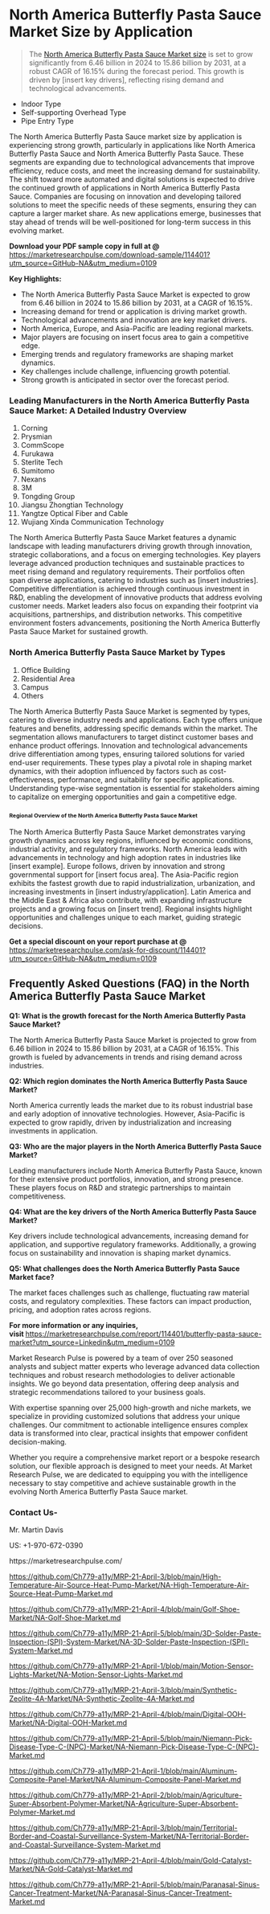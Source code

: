<h1>North America Butterfly Pasta Sauce Market&nbsp;Size by Application</h1><blockquote><p>The <a href="https://marketresearchpulse.com/download-sample/114401?utm_source=GitHub-NA&amp;utm_medium=0109">North America Butterfly Pasta Sauce Market size</a> is set to grow significantly from 6.46 billion in 2024 to 15.86 billion by 2031, at a robust CAGR of 16.15% during the forecast period. This growth is driven by [insert key drivers], reflecting rising demand and technological advancements.</p></blockquote><ul><li>Indoor Type<li> Self-supporting Overhead Type<li> Pipe Entry Type</li></ul><p>The North America Butterfly Pasta Sauce market size by application is experiencing strong growth, particularly in applications like North America Butterfly Pasta Sauce and North America Butterfly Pasta Sauce. These segments are expanding due to technological advancements that improve efficiency, reduce costs, and meet the increasing demand for sustainability. The shift toward more automated and digital solutions is expected to drive the continued growth of applications in North America Butterfly Pasta Sauce. Companies are focusing on innovation and developing tailored solutions to meet the specific needs of these segments, ensuring they can capture a larger market share. As new applications emerge, businesses that stay ahead of trends will be well-positioned for long-term success in this evolving market.</p><p><strong>Download your PDF sample copy in full at @ </strong><a href="https://marketresearchpulse.com/download-sample/114401?utm_source=GitHub-NA&amp;utm_medium=0109">https://marketresearchpulse.com/download-sample/114401?utm_source=GitHub-NA&amp;utm_medium=0109</a></p><p><strong>Key Highlights: </strong></p><ul><li>The North America Butterfly Pasta Sauce Market is expected to grow from 6.46 billion in 2024 to 15.86 billion by 2031, at a CAGR of 16.15%.</li><li>Increasing demand for trend or application is driving market growth.</li><li>Technological advancements and innovation are key market drivers.</li><li>North America, Europe, and Asia-Pacific are leading regional markets.</li><li>Major players are focusing on insert focus area to gain a competitive edge.</li><li>Emerging trends and regulatory frameworks are shaping market dynamics.</li><li>Key challenges include challenge, influencing growth potential.</li><li>Strong growth is anticipated in sector over the forecast period.</li></ul><h3>Leading Manufacturers in the North America Butterfly Pasta Sauce Market: A Detailed Industry Overview</h3><ol><li>Corning</li><li>Prysmian</li><li>CommScope</li><li>Furukawa</li><li>Sterlite Tech</li><li>Sumitomo</li><li>Nexans</li><li>3M</li><li>Tongding Group</li><li>Jiangsu Zhongtian Technology</li><li>Yangtze Optical Fiber and Cable</li><li>Wujiang Xinda Communication Technology</li></ol><div class="flex max-w-full flex-col flex-grow"><div class="min-h-8 text-message flex w-full flex-col items-end gap-2 whitespace-normal break-words [.text-message+&amp;]:mt-5" dir="auto" data-message-author-role="assistant" data-message-id="fd8432e4-4910-450d-b182-61b7bfb0a01f" data-message-model-slug="gpt-4o"><div class="flex w-full flex-col gap-1 empty:hidden first:pt-[3px]"><div class="markdown prose w-full break-words dark:prose-invert light"><p>The North America Butterfly Pasta Sauce Market features a dynamic landscape with leading manufacturers driving growth through innovation, strategic collaborations, and a focus on emerging technologies. Key players leverage advanced production techniques and sustainable practices to meet rising demand and regulatory requirements. Their portfolios often span diverse applications, catering to industries such as [insert industries]. Competitive differentiation is achieved through continuous investment in R&amp;D, enabling the development of innovative products that address evolving customer needs. Market leaders also focus on expanding their footprint via acquisitions, partnerships, and distribution networks. This competitive environment fosters advancements, positioning the North America Butterfly Pasta Sauce Market for sustained growth.</p></div></div></div></div><h3>North America Butterfly Pasta Sauce Market by Types</h3><ol><li>Office Building<li> Residential Area<li> Campus<li> Others</li></ol><div class="flex max-w-full flex-col flex-grow"><div class="min-h-8 text-message flex w-full flex-col items-end gap-2 whitespace-normal break-words [.text-message+&amp;]:mt-5" dir="auto" data-message-author-role="assistant" data-message-id="084470be-0bb7-4664-bddf-5156b4f41249" data-message-model-slug="gpt-4o-mini"><div class="flex w-full flex-col gap-1 empty:hidden first:pt-[3px]"><div class="markdown prose w-full break-words dark:prose-invert light"><p>The North America Butterfly Pasta Sauce Market is segmented by types, catering to diverse industry needs and applications. Each type offers unique features and benefits, addressing specific demands within the market. The segmentation allows manufacturers to target distinct customer bases and enhance product offerings. Innovation and technological advancements drive differentiation among types, ensuring tailored solutions for varied end-user requirements. These types play a pivotal role in shaping market dynamics, with their adoption influenced by factors such as cost-effectiveness, performance, and suitability for specific applications. Understanding type-wise segmentation is essential for stakeholders aiming to capitalize on emerging opportunities and gain a competitive edge.</p></div></div></div></div><h3><span style="font-size: 11px;">Regional Overview of the North America Butterfly Pasta Sauce Market</span></h3><div class="flex max-w-full flex-col flex-grow"><div class="min-h-8 text-message flex w-full flex-col items-end gap-2 whitespace-normal break-words [.text-message+&amp;]:mt-5" dir="auto" data-message-author-role="assistant" data-message-id="e9038762-ce64-4e30-91c9-9bd413514231" data-message-model-slug="gpt-4o-mini"><div class="flex w-full flex-col gap-1 empty:hidden first:pt-[3px]"><div class="markdown prose w-full break-words dark:prose-invert light"><p>The North America Butterfly Pasta Sauce Market demonstrates varying growth dynamics across key regions, influenced by economic conditions, industrial activity, and regulatory frameworks. North America leads with advancements in technology and high adoption rates in industries like [insert example]. Europe follows, driven by innovation and strong governmental support for [insert focus area]. The Asia-Pacific region exhibits the fastest growth due to rapid industrialization, urbanization, and increasing investments in [insert industry/application]. Latin America and the Middle East &amp; Africa also contribute, with expanding infrastructure projects and a growing focus on [insert trend]. Regional insights highlight opportunities and challenges unique to each market, guiding strategic decisions.</p></div></div></div></div><p><strong>Get a special discount on your report purchase at @ </strong><a href="https://marketresearchpulse.com/ask-for-discount/114401?utm_source=GitHub-NA&amp;utm_medium=0109">https://marketresearchpulse.com/ask-for-discount/114401?utm_source=GitHub-NA&amp;utm_medium=0109</a></p><h2>Frequently Asked Questions (FAQ) in the North America Butterfly Pasta Sauce Market</h2><p><strong>Q1: What is the growth forecast for the North America Butterfly Pasta Sauce Market?</strong></p><p>The North America Butterfly Pasta Sauce Market is projected to grow from 6.46 billion in 2024 to 15.86 billion by 2031, at a CAGR of 16.15%. This growth is fueled by advancements in trends and rising demand across industries.</p><p><strong>Q2: Which region dominates the North America Butterfly Pasta Sauce Market?</strong></p><p>North America currently leads the market due to its robust industrial base and early adoption of innovative technologies. However, Asia-Pacific is expected to grow rapidly, driven by industrialization and increasing investments in application.</p><p><strong>Q3: Who are the major players in the North America Butterfly Pasta Sauce Market?</strong></p><p>Leading manufacturers include North America Butterfly Pasta Sauce, known for their extensive product portfolios, innovation, and strong presence. These players focus on R&amp;D and strategic partnerships to maintain competitiveness.</p><p><strong>Q4: What are the key drivers of the North America Butterfly Pasta Sauce Market?</strong></p><p>Key drivers include technological advancements, increasing demand for application, and supportive regulatory frameworks. Additionally, a growing focus on sustainability and innovation is shaping market dynamics.</p><p><strong>Q5: What challenges does the North America Butterfly Pasta Sauce Market face?</strong></p><p>The market faces challenges such as challenge, fluctuating raw material costs, and regulatory complexities. These factors can impact production, pricing, and adoption rates across regions.</p><p><strong>For more information or any inquiries, visit&nbsp;</strong><a href="https://marketresearchpulse.com/report/114401/butterfly-pasta-sauce-market?utm_source=Linkedin&utm_medium=0109">https://marketresearchpulse.com/report/114401/butterfly-pasta-sauce-market?utm_source=Linkedin&utm_medium=0109</a></p><p>Market Research Pulse is powered by a team of over 250 seasoned analysts and subject matter experts who leverage advanced data collection techniques and robust research methodologies to deliver actionable insights. We go beyond data presentation, offering deep analysis and strategic recommendations tailored to your business goals.</p><p>With expertise spanning over 25,000 high-growth and niche markets, we specialize in providing customized solutions that address your unique challenges. Our commitment to actionable intelligence ensures complex data is transformed into clear, practical insights that empower confident decision-making.</p><p>Whether you require a comprehensive market report or a bespoke research solution, our flexible approach is designed to meet your needs. At Market Research Pulse, we are dedicated to equipping you with the intelligence necessary to stay competitive and achieve sustainable growth in the evolving North America Butterfly Pasta Sauce market.</p><h3><strong>Contact Us-</strong></h3><p>Mr. Martin Davis</p><p>US: +1-970-672-0390</p><p>https://marketresearchpulse.com/</p><p><a href="https://github.com/Ch779-a11y/MRP-21-April-3/blob/main/High-Temperature-Air-Source-Heat-Pump-Market/NA-High-Temperature-Air-Source-Heat-Pump-Market.md">https://github.com/Ch779-a11y/MRP-21-April-3/blob/main/High-Temperature-Air-Source-Heat-Pump-Market/NA-High-Temperature-Air-Source-Heat-Pump-Market.md</a></p><p><a href="https://github.com/Ch779-a11y/MRP-21-April-4/blob/main/Golf-Shoe-Market/NA-Golf-Shoe-Market.md">https://github.com/Ch779-a11y/MRP-21-April-4/blob/main/Golf-Shoe-Market/NA-Golf-Shoe-Market.md</a></p><p><a href="https://github.com/Ch779-a11y/MRP-21-April-5/blob/main/3D-Solder-Paste-Inspection-(SPI)-System-Market/NA-3D-Solder-Paste-Inspection-(SPI)-System-Market.md">https://github.com/Ch779-a11y/MRP-21-April-5/blob/main/3D-Solder-Paste-Inspection-(SPI)-System-Market/NA-3D-Solder-Paste-Inspection-(SPI)-System-Market.md</a></p><p><a href="https://github.com/Ch779-a11y/MRP-21-April-1/blob/main/Motion-Sensor-Lights-Market/NA-Motion-Sensor-Lights-Market.md">https://github.com/Ch779-a11y/MRP-21-April-1/blob/main/Motion-Sensor-Lights-Market/NA-Motion-Sensor-Lights-Market.md</a></p><p><a href="https://github.com/Ch779-a11y/MRP-21-April-3/blob/main/Synthetic-Zeolite-4A-Market/NA-Synthetic-Zeolite-4A-Market.md">https://github.com/Ch779-a11y/MRP-21-April-3/blob/main/Synthetic-Zeolite-4A-Market/NA-Synthetic-Zeolite-4A-Market.md</a></p><p><a href="https://github.com/Ch779-a11y/MRP-21-April-4/blob/main/Digital-OOH-Market/NA-Digital-OOH-Market.md">https://github.com/Ch779-a11y/MRP-21-April-4/blob/main/Digital-OOH-Market/NA-Digital-OOH-Market.md</a></p><p><a href="https://github.com/Ch779-a11y/MRP-21-April-5/blob/main/Niemann-Pick-Disease-Type-C-(NPC)-Market/NA-Niemann-Pick-Disease-Type-C-(NPC)-Market.md">https://github.com/Ch779-a11y/MRP-21-April-5/blob/main/Niemann-Pick-Disease-Type-C-(NPC)-Market/NA-Niemann-Pick-Disease-Type-C-(NPC)-Market.md</a></p><p><a href="https://github.com/Ch779-a11y/MRP-21-April-1/blob/main/Aluminum-Composite-Panel-Market/NA-Aluminum-Composite-Panel-Market.md">https://github.com/Ch779-a11y/MRP-21-April-1/blob/main/Aluminum-Composite-Panel-Market/NA-Aluminum-Composite-Panel-Market.md</a></p><p><a href="https://github.com/Ch779-a11y/MRP-21-April-2/blob/main/Agriculture-Super-Absorbent-Polymer-Market/NA-Agriculture-Super-Absorbent-Polymer-Market.md">https://github.com/Ch779-a11y/MRP-21-April-2/blob/main/Agriculture-Super-Absorbent-Polymer-Market/NA-Agriculture-Super-Absorbent-Polymer-Market.md</a></p><p><a href="https://github.com/Ch779-a11y/MRP-21-April-3/blob/main/Territorial-Border-and-Coastal-Surveillance-System-Market/NA-Territorial-Border-and-Coastal-Surveillance-System-Market.md">https://github.com/Ch779-a11y/MRP-21-April-3/blob/main/Territorial-Border-and-Coastal-Surveillance-System-Market/NA-Territorial-Border-and-Coastal-Surveillance-System-Market.md</a></p><p><a href="https://github.com/Ch779-a11y/MRP-21-April-4/blob/main/Gold-Catalyst-Market/NA-Gold-Catalyst-Market.md">https://github.com/Ch779-a11y/MRP-21-April-4/blob/main/Gold-Catalyst-Market/NA-Gold-Catalyst-Market.md</a></p><p><a href="https://github.com/Ch779-a11y/MRP-21-April-5/blob/main/Paranasal-Sinus-Cancer-Treatment-Market/NA-Paranasal-Sinus-Cancer-Treatment-Market.md">https://github.com/Ch779-a11y/MRP-21-April-5/blob/main/Paranasal-Sinus-Cancer-Treatment-Market/NA-Paranasal-Sinus-Cancer-Treatment-Market.md</a></p>
